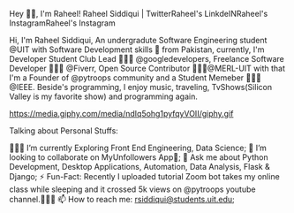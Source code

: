 Hey 👋🏽, I'm Raheel!
Raheel Siddiqui | TwitterRaheel's LinkdeINRaheel's InstagramRaheel's Instagram

Hi, I'm Raheel Siddiqui, An undergradute Software Engineering student @UIT with Software Development skills 🚀 from Pakistan, currently, I'm Developer Student Club Lead 🙍🏽‍♂️ @googledevelopers, Freelance Software Developer 👨🏽‍💻 @Fiverr, Open Source Contributor 👨🏽‍💼@MERL-UIT with that I'm a Founder of @pytroops community and a Student Memeber 🙍🏽‍♂️ @IEEE. Beside's programming, I enjoy music, traveling, TvShows(Silicon Valley is my favorite show) and programming again.

https://media.giphy.com/media/ndIq5ohg1pyfqyVOII/giphy.gif

Talking about Personal Stuffs:

👨🏽‍🌱 I’m currently Exploring Front End Engineering, Data Science;
👯 I’m looking to collaborate on MyUnfollowers App🤝;
💬 Ask me about Python Development, Desktop Applications, Automation, Data Analysis, Flask & Django;
⚡️ Fun-Fact: Recently I uploaded tutorial Zoom bot takes my online class while sleeping and it crossed 5k views on @pytroops youtube channel.👨🏽‍💻
📫 How to reach me: rsiddiqui@students.uit.edu;
